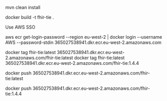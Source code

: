 
mvn clean install

docker build -t fhir-tie .

Use AWS SSO

aws ecr get-login-password --region eu-west-2 | docker login --username AWS --password-stdin 365027538941.dkr.ecr.eu-west-2.amazonaws.com

docker tag fhir-tie:latest 365027538941.dkr.ecr.eu-west-2.amazonaws.com/fhir-tie:latest
docker tag fhir-tie:latest 365027538941.dkr.ecr.eu-west-2.amazonaws.com/fhir-tie:1.4.4

docker push 365027538941.dkr.ecr.eu-west-2.amazonaws.com/fhir-tie:latest

docker push 365027538941.dkr.ecr.eu-west-2.amazonaws.com/fhir-tie:1.4.4
